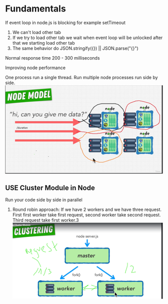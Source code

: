 # Fundamentals

If event loop in node.js is blocking for example setTimeout

1. We can't load other tab
2. If we try to load other tab we wait when event loop will be unlocked after that we starting load other tab
3. The same behavior do JSON.stringify({}) || JSON.parse("{}")

Normal response time 200 - 300 milliseconds

Improving node performance

One process run a single thread.
Run multiple node processes run side by side.
![Run multiple node processes run side by side](1.jpg)

## USE Cluster Module in Node

Run your code side by side in parallel

1. Round robin approach:
   If we have 2 workers and we have three request.
   First first worker take first request, second worker take second request.
   Third request take first worker.3
   ![Alt text](image.png)
